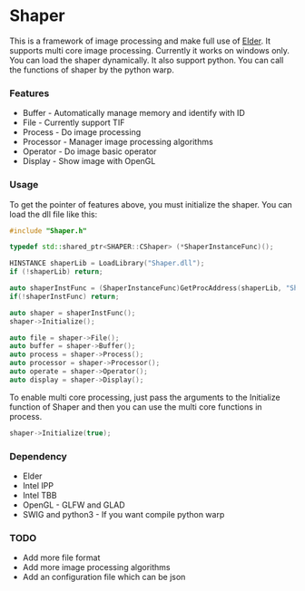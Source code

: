 # Shaper
This is a framework of image processing and make full use of [Elder](https://github.com/effective-qdd/Elder). It supports multi core image processing. 
Currently it works on windows only. You can load the shaper dynamically.
It also support python. You can call the functions of shaper by the python warp.

### Features
* Buffer - Automatically manage memory and identify with ID
* File - Currently support TIF
* Process - Do image processing
* Processor - Manager image processing algorithms
* Operator - Do image basic operator
* Display - Show image with OpenGL
### Usage
To get the pointer of features above, you must initialize the shaper. You can load the dll file like this:
```c++
#include "Shaper.h"

typedef std::shared_ptr<SHAPER::CShaper> (*ShaperInstanceFunc)();

HINSTANCE shaperLib = LoadLibrary("Shaper.dll");
if (!shaperLib) return;

auto shaperInstFunc = (ShaperInstanceFunc)GetProcAddress(shaperLib, "ShaperInstance");
if(!shaperInstFunc) return;

auto shaper = shaperInstFunc();
shaper->Initialize();

auto file = shaper->File();
auto buffer = shaper->Buffer();
auto process = shaper->Process();
auto processor = shaper->Processor();
auto operate = shaper->Operator();
auto display = shaper->Display();
```
To enable multi core processing, just pass the arguments to the Initialize function of Shaper and then you can use the multi core functions in process.
```C++
shaper->Initialize(true);
```
### Dependency
* Elder
* Intel IPP
* Intel TBB
* OpenGL - GLFW and GLAD
* SWIG and python3 - If you want compile python warp
### TODO
* Add more file format
* Add more image processing algorithms
* Add an configuration file which can be json 
